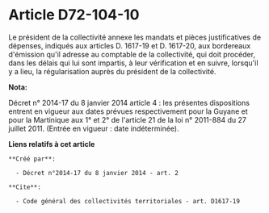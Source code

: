 # Article D72-104-10

Le président de la collectivité annexe les mandats et pièces justificatives de dépenses, indiqués aux articles D. 1617-19 et
D. 1617-20, aux bordereaux d'émission qu'il adresse au comptable de la collectivité, qui doit procéder, dans les délais qui
lui sont impartis, à leur vérification et en suivre, lorsqu'il y a lieu, la régularisation auprès du président de la
collectivité.

**Nota:**

Décret n° 2014-17 du 8 janvier 2014 article 4 : les présentes dispositions entrent en vigueur aux dates prévues
respectivement pour la Guyane et pour la Martinique aux 1° et 2° de l'article 21 de la loi n° 2011-884 du 27 juillet 2011.
(Entrée en vigueur : date indéterminée).

**Liens relatifs à cet article**

	**Créé par**:

	  - Décret n°2014-17 du 8 janvier 2014 - art. 2

	**Cite**:

	  - Code général des collectivités territoriales - art. D1617-19
